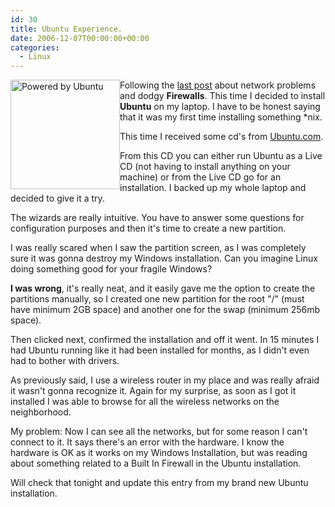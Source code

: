 ```yaml
---
id: 30
title: Ubuntu Experience.
date: 2006-12-07T00:00:00+00:00
categories:
  - Linux
---
```

<span style="float:left"><a href="http://www.ubuntu.com" target="_blank"><img style="border: 0;" src="http://files.placona.co.uk/ubuntu_posts/powered_by_ubuntu.jpg" border="0" alt="Powered by Ubuntu" width="175" height="175" /></a></span>

Following the [last post](http://www.placona.co.uk/25/misc/breaking-the-network/) about network problems and dodgy **Firewalls**. This time I decided to install **Ubuntu** on my laptop. I have to be honest saying that it was my first time installing something *nix.

This time I received some cd's from <a href="http://www.ubuntu.com" target="_blank">Ubuntu.com</a>.

From this CD you can either run Ubuntu as a Live CD (not having to install anything on your machine) or from the Live CD go for an installation. I backed up my whole laptop and decided to give it a try.

The wizards are really intuitive. You have to answer some questions for configuration purposes and then it's time to create a new partition.

I was really scared when I saw the partition screen, as I was completely sure it was gonna destroy my Windows installation. Can you imagine Linux doing something good for your fragile Windows?

**I was wrong**, it's really neat, and it easily gave me the option to create the partitions manually, so I created one new partition for the root "/" (must have minimum 2GB space) and another one for the swap (minimum 256mb space).

Then clicked next, confirmed the installation and off it went. In 15 minutes I had Ubuntu running like it had been installed for months, as I didn't even had to bother with drivers.

As previously said, I use a wireless router in my place and was really afraid it wasn't gonna recognize it. Again for my surprise, as soon as I got it installed I was able to browse for all the wireless networks on the neighborhood.

My problem: Now I can see all the networks, but for some reason I can't connect to it. It says there's an error with the hardware. I know the hardware is OK as it works on my Windows Installation, but was reading about something related to a Built In Firewall in the Ubuntu installation.

Will check that tonight and update this entry from my brand new Ubuntu installation.

